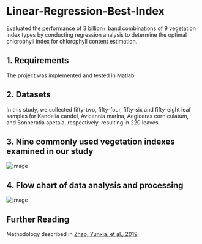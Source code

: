 # Linear-Regression-Best-Index
Evaluated the performance of 3 billion+ band combinations of 9 vegetation index types by conducting regression analysis to determine the optimal chlorophyll index for chlorophyll content estimation.

## 1. Requirements

The project was implemented and tested in Matlab. 

## 2. Datasets

In this study, we collected fifty-two, fifty-four, fifty-six and fifty-eight leaf samples for Kandelia candel, Avicennia marina, Aegiceras corniculatum, and Sonneratia apetala, respectively, resulting in 220 leaves.

## 3. Nine commonly used vegetation indexes examined in our study

![image](https://user-images.githubusercontent.com/41129328/145128109-346c1076-ebe1-4a44-9557-3c098d3e6474.png)

## 4. Flow chart of data analysis and processing

![image](https://user-images.githubusercontent.com/41129328/145127939-19f79f02-852c-4f9f-b538-c26dabde1d5b.png)

## Further Reading
Methodology described in [Zhao, Yunxia, et al., 2019](https://www.sciencedirect.com/science/article/pii/S1470160X19304960)




